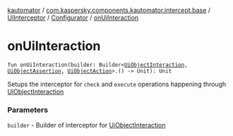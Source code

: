 [kautomator](../../../index.md) / [com.kaspersky.components.kautomator.intercept.base](../../index.md) / [UiInterceptor](../index.md) / [Configurator](index.md) / [onUiInteraction](./on-ui-interaction.md)

# onUiInteraction

`fun onUiInteraction(builder: Builder<`[`UiObjectInteraction`](../../../com.kaspersky.components.kautomator.intercept.interaction/-ui-object-interaction/index.md)`, `[`UiObjectAssertion`](../../../com.kaspersky.components.kautomator.intercept.operation/-ui-object-assertion.md)`, `[`UiObjectAction`](../../../com.kaspersky.components.kautomator.intercept.operation/-ui-object-action.md)`>.() -> Unit): Unit`

Setups the interceptor for `check` and `execute` operations happening through [UiObjectInteraction](../../../com.kaspersky.components.kautomator.intercept.interaction/-ui-object-interaction/index.md)

### Parameters

`builder` - Builder of interceptor for [UiObjectInteraction](../../../com.kaspersky.components.kautomator.intercept.interaction/-ui-object-interaction/index.md)
